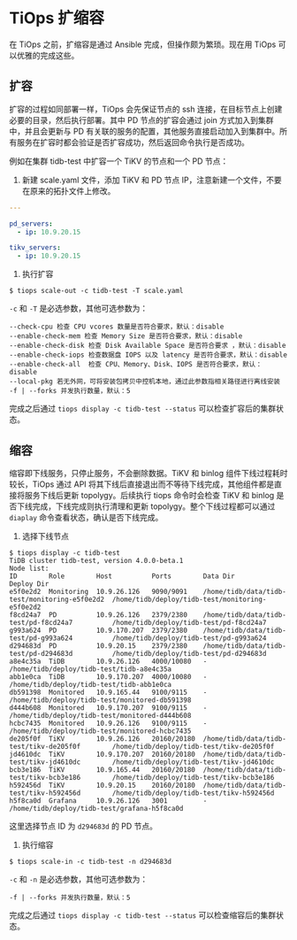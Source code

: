 # TiOps 扩缩容

在 TiOps 之前，扩缩容是通过 Ansible 完成，但操作颇为繁琐。现在用 TiOps 可以优雅的完成这些。

## 扩容

扩容的过程如同部署一样，TiOps 会先保证节点的 ssh 连接，在目标节点上创建必要的目录，然后执行部署。其中 PD 节点的扩容会通过 join 方式加入到集群中，并且会更新与 PD 有关联的服务的配置，其他服务直接启动加入到集群中。所有服务在扩容时都会验证是否扩容成功，然后返回命令执行是否成功。

例如在集群 tidb-test 中扩容一个 TiKV 的节点和一个 PD 节点：

1. 新建 scale.yaml 文件，添加 TiKV 和 PD 节点 IP，注意新建一个文件，不要在原来的拓扑文件上修改。

```yaml
---

pd_servers:
  - ip: 10.9.20.15

tikv_servers:
  - ip: 10.9.20.15
```

1. 执行扩容

```
$ tiops scale-out -c tidb-test -T scale.yaml
```

`-c` 和 `-T` 是必选参数，其他可选参数为：
```
--check-cpu 检查 CPU vcores 数量是否符合要求，默认：disable
--enable-check-mem 检查 Memory Size 是否符合要求，默认：disable
--enable-check-disk 检查 Disk Available Space 是否符合要求 ，默认：disable
--enable-check-iops 检查数据盘 IOPS 以及 latency 是否符合要求，默认：disable
--enable-check-all  检查 CPU、Memory、Disk、IOPS 是否符合要求，默认：disable
--local-pkg 若无外网，可将安装包拷贝中控机本地，通过此参数指相关路径进行离线安装
-f | --forks 并发执行数量，默认：5
```

完成之后通过 `tiops display -c tidb-test --status` 可以检查扩容后的集群状态。

## 缩容

缩容即下线服务，只停止服务，不会删除数据。TiKV 和 binlog 组件下线过程耗时较长，TiOps 通过 API 将其下线后直接退出而不等待下线完成，其他组件都是直接将服务下线后更新 topolygy。后续执行 tiops 命令时会检查 TiKV 和 binlog 是否下线完成，下线完成则执行清理和更新 topolygy。整个下线过程都可以通过 `diaplay` 命令查看状态，确认是否下线完成。

1. 选择下线节点

```
$ tiops display -c tidb-test
TiDB cluster tidb-test, version 4.0.0-beta.1
Node list:
ID        Role        Host          Ports        Data Dir                                       Deploy Dir
e5f0e2d2  Monitoring  10.9.26.126   9090/9091    /home/tidb/data/tidb-test/monitoring-e5f0e2d2  /home/tidb/deploy/tidb-test/monitoring-e5f0e2d2
f8cd24a7  PD          10.9.26.126   2379/2380    /home/tidb/data/tidb-test/pd-f8cd24a7          /home/tidb/deploy/tidb-test/pd-f8cd24a7
g993a624  PD          10.9.170.207  2379/2380    /home/tidb/data/tidb-test/pd-g993a624          /home/tidb/deploy/tidb-test/pd-g993a624
d294683d  PD          10.9.20.15    2379/2380    /home/tidb/data/tidb-test/pd-d294683d          /home/tidb/deploy/tidb-test/pd-d294683d
a8e4c35a  TiDB        10.9.26.126   4000/10080   -                                              /home/tidb/deploy/tidb-test/tidb-a8e4c35a
abb1e0ca  TiDB        10.9.170.207  4000/10080   -                                              /home/tidb/deploy/tidb-test/tidb-abb1e0ca
db591398  Monitored   10.9.165.44   9100/9115    -                                              /home/tidb/deploy/tidb-test/monitored-db591398
d444b608  Monitored   10.9.170.207  9100/9115    -                                              /home/tidb/deploy/tidb-test/monitored-d444b608
hcbc7435  Monitored   10.9.26.126   9100/9115    -                                              /home/tidb/deploy/tidb-test/monitored-hcbc7435
de205f0f  TiKV        10.9.26.126   20160/20180  /home/tidb/data/tidb-test/tikv-de205f0f        /home/tidb/deploy/tidb-test/tikv-de205f0f
jd4610dc  TiKV        10.9.170.207  20160/20180  /home/tidb/data/tidb-test/tikv-jd4610dc        /home/tidb/deploy/tidb-test/tikv-jd4610dc
bcb3e186  TiKV        10.9.165.44   20160/20180  /home/tidb/data/tidb-test/tikv-bcb3e186        /home/tidb/deploy/tidb-test/tikv-bcb3e186
h592456d  TiKV        10.9.20.15    20160/20180  /home/tidb/data/tidb-test/tikv-h592456d        /home/tidb/deploy/tidb-test/tikv-h592456d
h5f8ca0d  Grafana     10.9.26.126   3001         -                                              /home/tidb/deploy/tidb-test/grafana-h5f8ca0d
```
这里选择节点 ID 为 `d294683d` 的 PD 节点。

1. 执行缩容

```
$ tiops scale-in -c tidb-test -n d294683d
```

`-c` 和 `-n` 是必选参数，其他可选参数为：
```
-f | --forks 并发执行数量，默认：5
```

完成之后通过 `tiops display -c tidb-test --status` 可以检查缩容后的集群状态。
